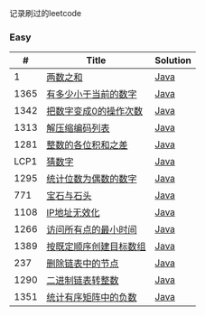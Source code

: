 记录刷过的leetcode

### Easy

| # | Title | Solution |
|---| ----- | -------- |
| 1|[两数之和](https://leetcode-cn.com/problems/two-sum/)|[Java](/src/life/codecook/leetcode/easy/TwoSum.java)|
| 1365|[有多少小于当前的数字](https://leetcode-cn.com/problems/how-many-numbers-are-smaller-than-the-current-number/)|[Java](/src/life/codecook/leetcode/easy/SmallerNumbersThanCurrent.java)|
| 1342|[把数字变成0的操作次数](https://leetcode-cn.com/problems/number-of-steps-to-reduce-a-number-to-zero/)|[Java](/src/life/codecook/leetcode/easy/NumberOfSteps.java)|
| 1313|[解压缩编码列表](https://leetcode-cn.com/problems/decompress-run-length-encoded-list/)|[Java](/src/life/codecook/leetcode/easy/DecompressRLElist.java)|
| 1281|[整数的各位积和之差](https://leetcode-cn.com/problems/subtract-the-product-and-sum-of-digits-of-an-integer/)|[Java](/src/life/codecook/leetcode/easy/SubtractProductAndSum.java)|
| LCP1|[猜数字](https://leetcode-cn.com/problems/guess-numbers/)|[Java](/src/life/codecook/leetcode/easy/Game.java)|
| 1295|[统计位数为偶数的数字](https://leetcode-cn.com/problems/find-numbers-with-even-number-of-digits/)|[Java](/src/life/codecook/leetcode/easy/FindNumbers.java)|
| 771|[宝石与石头](https://leetcode-cn.com/problems/jewels-and-stones/)|[Java](/src/life/codecook/leetcode/easy/NumJewelsInStones.java)|
| 1108|[IP地址无效化](https://leetcode-cn.com/problems/defanging-an-ip-address/)|[Java](/src/life/codecook/leetcode/easy/DefangIPaddr.java)|
| 1266|[访问所有点的最小时间](https://leetcode-cn.com/problems/minimum-time-visiting-all-points/)|[Java](/src/life/codecook/leetcode/easy/MinTimeToVisitAllPoints.java)|
| 1389|[按既定顺序创建目标数组](https://leetcode-cn.com/problems/create-target-array-in-the-given-order/)|[Java](/src/life/codecook/leetcode/easy/CreateTargetArray.java)|
| 237|[删除链表中的节点](https://leetcode-cn.com/problems/delete-node-in-a-linked-list/)|[Java](/src/life/codecook/leetcode/easy/DeleteNode.java)|
| 1290|[二进制链表转整数](https://leetcode-cn.com/problems/convert-binary-number-in-a-linked-list-to-integer/)|[Java](/src/life/codecook/leetcode/easy/GetDecimalValue.java)|
| 1351|[统计有序矩阵中的负数](https://leetcode-cn.com/problems/count-negative-numbers-in-a-sorted-matrix/)|[Java](/src/life/codecook/leetcode/easy/CountNegatives.java)|